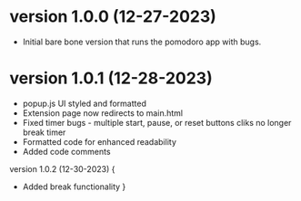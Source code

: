 version 1.0.0 (12-27-2023)
==========================
* Initial bare bone version that runs the pomodoro app with bugs.

version 1.0.1 (12-28-2023)
==========================

* popup.js UI styled and formatted
* Extension page now redirects to main.html
* Fixed timer bugs - multiple start, pause, or reset buttons cliks no longer break timer
* Formatted code for enhanced readability
* Added code comments 

version 1.0.2 (12-30-2023) {
* Added break functionality
}

